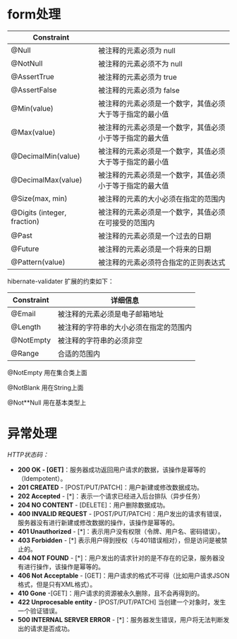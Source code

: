# form处理

| Constraint                               |                          |
| ---------------------------------------- | ---------------------------- |
| @Null  | 被注释的元素必须为 null            |
| @NotNull                                 | 被注释的元素必须不为 null              |
| @AssertTrue                              | 被注释的元素必须为 true               |
| @AssertFalse                             | 被注释的元素必须为 false              |
| @Min(value)                              | 被注释的元素必须是一个数字，其值必须大于等于指定的最小值 |
| @Max(value)                              | 被注释的元素必须是一个数字，其值必须小于等于指定的最大值 |
| @DecimalMin(value)                       | 被注释的元素必须是一个数字，其值必须大于等于指定的最小值 |
| @DecimalMax(value)                       | 被注释的元素必须是一个数字，其值必须小于等于指定的最大值 |
| @Size(max, min)                          | 被注释的元素的大小必须在指定的范围内           |
| @Digits (integer, fraction)              | 被注释的元素必须是一个数字，其值必须在可接受的范围内   |
| @Past                                    | 被注释的元素必须是一个过去的日期             |
| @Future                                  | 被注释的元素必须是一个将来的日期             |
| @Pattern(value)                          | 被注释的元素必须符合指定的正则表达式           |

hibernate-validater 扩展的约束如下：

| Constraint | 详细信息                |
| ---------- | ------------------- |
| @Email     | 被注释的元素必须是电子邮箱地址     |
| @Length    | 被注释的字符串的大小必须在指定的范围内 |
| @NotEmpty  | 被注释的字符串的必须非空        |
| @Range     | 合适的范围内     |


@NotEmpty 用在集合类上面

@NotBlank 用在String上面

@Not**Null    用在基本类型上

# 异常处理

*HTTP状态码：*

-  **200 OK - [GET]**：服务器成功返回用户请求的数据，该操作是幂等的（Idempotent）。
-  **201 CREATED** - [POST/PUT/PATCH]：用户新建或修改数据成功。
-  **202 Accepted** - [*]：表示一个请求已经进入后台排队（异步任务）
-  **204 NO CONTENT** - [DELETE]：用户删除数据成功。
-  **400 INVALID REQUEST** - [POST/PUT/PATCH]：用户发出的请求有错误，服务器没有进行新建或修改数据的操作，该操作是幂等的。
-  **401 Unauthorized** - [*]：表示用户没有权限（令牌、用户名、密码错误）。
-  **403 Forbidden** - [*] 表示用户得到授权（与401错误相对），但是访问是被禁止的。
-  **404 NOT FOUND** - [*]：用户发出的请求针对的是不存在的记录，服务器没有进行操作，该操作是幂等的。
-  **406 Not Acceptable** - [GET]：用户请求的格式不可得（比如用户请求JSON格式，但是只有XML格式）。
-  **410 Gone** -[GET]：用户请求的资源被永久删除，且不会再得到的。
-  **422 Unprocesable entity** - [POST/PUT/PATCH] 当创建一个对象时，发生一个验证错误。
-  **500 INTERNAL SERVER ERROR** - [*]：服务器发生错误，用户将无法判断发出的请求是否成功。